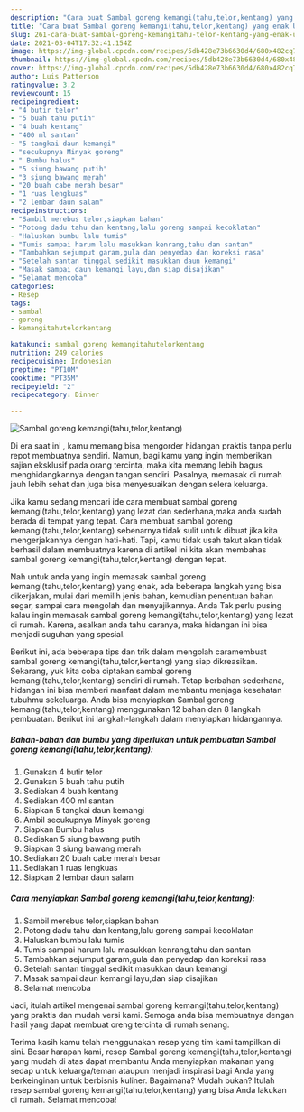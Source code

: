 ```yaml
---
description: "Cara buat Sambal goreng kemangi(tahu,telor,kentang) yang enak Untuk Jualan"
title: "Cara buat Sambal goreng kemangi(tahu,telor,kentang) yang enak Untuk Jualan"
slug: 261-cara-buat-sambal-goreng-kemangitahu-telor-kentang-yang-enak-untuk-jualan
date: 2021-03-04T17:32:41.154Z
image: https://img-global.cpcdn.com/recipes/5db428e73b6630d4/680x482cq70/sambal-goreng-kemangitahutelorkentang-foto-resep-utama.jpg
thumbnail: https://img-global.cpcdn.com/recipes/5db428e73b6630d4/680x482cq70/sambal-goreng-kemangitahutelorkentang-foto-resep-utama.jpg
cover: https://img-global.cpcdn.com/recipes/5db428e73b6630d4/680x482cq70/sambal-goreng-kemangitahutelorkentang-foto-resep-utama.jpg
author: Luis Patterson
ratingvalue: 3.2
reviewcount: 15
recipeingredient:
- "4 butir telor"
- "5 buah tahu putih"
- "4 buah kentang"
- "400 ml santan"
- "5 tangkai daun kemangi"
- "secukupnya Minyak goreng"
- " Bumbu halus"
- "5 siung bawang putih"
- "3 siung bawang merah"
- "20 buah cabe merah besar"
- "1 ruas lengkuas"
- "2 lembar daun salam"
recipeinstructions:
- "Sambil merebus telor,siapkan bahan"
- "Potong dadu tahu dan kentang,lalu goreng sampai kecoklatan"
- "Haluskan bumbu lalu tumis"
- "Tumis sampai harum lalu masukkan kenrang,tahu dan santan"
- "Tambahkan sejumput garam,gula dan penyedap dan koreksi rasa"
- "Setelah santan tinggal sedikit masukkan daun kemangi"
- "Masak sampai daun kemangi layu,dan siap disajikan"
- "Selamat mencoba"
categories:
- Resep
tags:
- sambal
- goreng
- kemangitahutelorkentang

katakunci: sambal goreng kemangitahutelorkentang 
nutrition: 249 calories
recipecuisine: Indonesian
preptime: "PT10M"
cooktime: "PT35M"
recipeyield: "2"
recipecategory: Dinner

---
```



![Sambal goreng kemangi(tahu,telor,kentang)](https://img-global.cpcdn.com/recipes/5db428e73b6630d4/680x482cq70/sambal-goreng-kemangitahutelorkentang-foto-resep-utama.jpg)

Di era  saat ini , kamu memang bisa mengorder hidangan praktis tanpa perlu repot membuatnya sendiri. Namun, bagi kamu yang ingin memberikan sajian eksklusif pada orang tercinta, maka kita memang lebih bagus menghidangkannya dengan tangan sendiri. Pasalnya, memasak di rumah jauh lebih sehat dan juga bisa menyesuaikan dengan selera keluarga.

Jika kamu sedang mencari ide cara membuat sambal goreng kemangi(tahu,telor,kentang) yang lezat dan sederhana,maka anda sudah berada di tempat yang tepat. Cara membuat sambal goreng kemangi(tahu,telor,kentang)  sebenarnya tidak sulit untuk dibuat jika kita mengerjakannya dengan hati-hati. Tapi, kamu tidak usah takut akan tidak berhasil dalam membuatnya 
karena di artikel ini kita akan membahas sambal goreng kemangi(tahu,telor,kentang) dengan tepat.  



Nah untuk anda yang ingin memasak sambal goreng kemangi(tahu,telor,kentang) yang enak, ada beberapa langkah yang bisa dikerjakan, mulai dari memilih jenis bahan, kemudian penentuan bahan segar, sampai cara mengolah dan menyajikannya. Anda Tak perlu pusing kalau ingin memasak sambal goreng kemangi(tahu,telor,kentang) yang lezat di rumah. Karena, asalkan anda  tahu caranya, maka hidangan ini bisa menjadi suguhan yang spesial.

Berikut ini, ada beberapa tips dan trik dalam mengolah caramembuat sambal goreng kemangi(tahu,telor,kentang) yang siap dikreasikan. Sekarang, yuk kita coba ciptakan sambal goreng kemangi(tahu,telor,kentang) sendiri di rumah. Tetap berbahan sederhana, hidangan ini bisa memberi manfaat dalam membantu menjaga kesehatan tubuhmu sekeluarga. Anda bisa menyiapkan Sambal goreng kemangi(tahu,telor,kentang) menggunakan 12 bahan dan 8 langkah pembuatan. Berikut ini langkah-langkah dalam menyiapkan hidangannya.

<!--inarticleads1-->

##### Bahan-bahan dan bumbu yang diperlukan untuk pembuatan Sambal goreng kemangi(tahu,telor,kentang):

1. Gunakan 4 butir telor
1. Gunakan 5 buah tahu putih
1. Sediakan 4 buah kentang
1. Sediakan 400 ml santan
1. Siapkan 5 tangkai daun kemangi
1. Ambil secukupnya Minyak goreng
1. Siapkan  Bumbu halus
1. Sediakan 5 siung bawang putih
1. Siapkan 3 siung bawang merah
1. Sediakan 20 buah cabe merah besar
1. Sediakan 1 ruas lengkuas
1. Siapkan 2 lembar daun salam




<!--inarticleads2-->

##### Cara menyiapkan Sambal goreng kemangi(tahu,telor,kentang):

1. Sambil merebus telor,siapkan bahan
1. Potong dadu tahu dan kentang,lalu goreng sampai kecoklatan
1. Haluskan bumbu lalu tumis
1. Tumis sampai harum lalu masukkan kenrang,tahu dan santan
1. Tambahkan sejumput garam,gula dan penyedap dan koreksi rasa
1. Setelah santan tinggal sedikit masukkan daun kemangi
1. Masak sampai daun kemangi layu,dan siap disajikan
1. Selamat mencoba




Jadi, itulah artikel mengenai  sambal goreng kemangi(tahu,telor,kentang)  yang praktis dan mudah versi kami. Semoga anda bisa membuatnya dengan hasil yang dapat membuat oreng tercinta di rumah senang. 

Terima kasih kamu telah menggunakan resep yang tim kami tampilkan di sini. Besar harapan kami, resep  Sambal goreng kemangi(tahu,telor,kentang) yang mudah di atas dapat membantu Anda menyiapkan makanan yang sedap untuk keluarga/teman ataupun menjadi inspirasi bagi Anda yang berkeinginan untuk berbisnis kuliner. Bagaimana? Mudah bukan? Itulah resep sambal goreng kemangi(tahu,telor,kentang) yang bisa Anda lakukan di rumah. Selamat mencoba!

